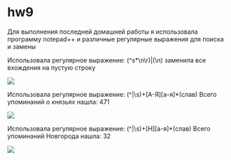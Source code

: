 # hw9

Для выполнения последней домашней работы я использовала программу notepad++ и различные регулярные выражения для поиска и замены

Использовала регулярное выражение: (^s*\n\r)|(\n)
заменила все вхождения на пустую строку

![](https://pp.userapi.com/c846021/v846021866/6402c/8cpFmqvXJrs.jpg)

Использовала регулярное выражение: (^|\s)+[А-Я][а-я]*(слав)
Всего упоминаний о князьях нашла: 471

![](https://pp.userapi.com/c846021/v846021866/64024/RjTGeJxWhiM.jpg)

Использовала регулярное выражение: (^|\s)+[Н][а-я]*(слав)
Всего упоминаний Новгорода нашла: 32

![](https://pp.userapi.com/c846021/v846021866/6402c/8cpFmqvXJrs.jpg)

